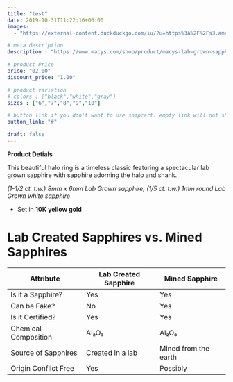 ```yaml
---
title: "test"
date: 2019-10-31T11:22:16+06:00
images: 
  - "https://external-content.duckduckgo.com/iu/?u=https%3A%2F%2Fs3.amazonaws.com%2Fcreare-websites-wpms-legacy%2Fwp-content%2Fuploads%2Fsites%2F32%2F2016%2F03%2F01200959%2Fcanstockphoto22402523-arcos-creator.com_-1024x1024.jpg&f=1&nofb=1&ipt=4665f91a1895b48408738995e1fcb364f8482fd327d4bacf8dee058281653cd7&ipo=images"

# meta description
description : "https://www.macys.com/shop/product/macys-lab-grown-sapphire-1-1-2-ct.-t.w.-lab-grown-white-sapphire-1-5-ct.-t.w.-halo-ring-in-10k-yellow-gold?ID=14878780"

# product Price
price: "02.00"
discount_price: "1.00"

# product variation
# colors : ["black","white","gray"]
sizes : ["6","7","8","9","10"]

# button link if you don't want to use snipcart. empty link will not show button
button_link: "#"

draft: false
---
```

**Product Detials**

This beautiful halo ring is a timeless classic featuring a spectacular lab grown sapphire with sapphire adorning the halo and shank.

*(1-1/2 ct. t.w.) 8mm x 6mm Lab Grown sapphire, (1/5 ct. t.w.) 1mm round Lab Grown white sapphire*  
- Set in **10K yellow gold**

# Lab Created Sapphires vs. Mined Sapphires

| Attribute             | Lab Created Sapphire | Mined Sapphire        |
|-----------------------|---------------------|----------------------|
| Is it a Sapphire?      | Yes                 | Yes                  |
| Can be Fake?          | No                  | Yes                  |
| Is it Certified?      | Yes                 | Yes                  |
| Chemical Composition  | Al₂O₃              | Al₂O₃               |
| Source of Sapphires    | Created in a lab    | Mined from the earth |
| Origin Conflict Free  | Yes                 | Possibly             |
